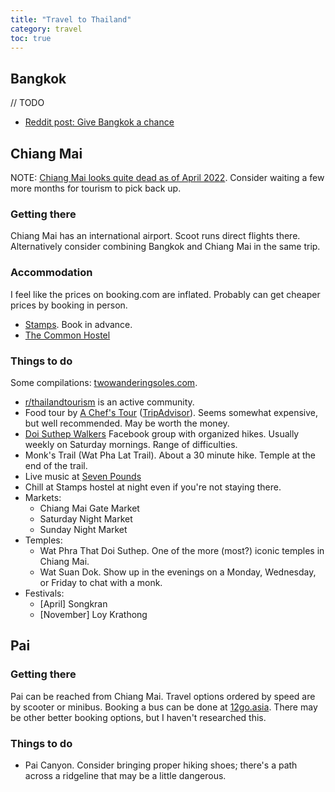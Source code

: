 ```yaml
---
title: "Travel to Thailand"
category: travel
toc: true
---
```


## Bangkok

// TODO

- [Reddit post: Give Bangkok a chance](https://old.reddit.com/r/solotravel/comments/daukjs/my_give_bangkok_a_damn_chance_guide/)

## Chiang Mai

NOTE: [Chiang Mai looks quite dead as of April
2022](https://www.youtube.com/watch?v=YxDLM_XX-rY). Consider waiting a few more
months for tourism to pick back up.

### Getting there

Chiang Mai has an international airport. Scoot runs direct flights there.
Alternatively consider combining Bangkok and Chiang Mai in the same trip.

### Accommodation

I feel like the prices on booking.com are inflated. Probably can get cheaper
prices by booking in person.

- [Stamps](https://www.booking.com/hotel/th/stamps-backpackers.en-gb.html). Book in advance.
- [The Common Hostel](https://www.booking.com/hotel/th/slow-poke-poshtel-by-bed.en-gb.html)

### Things to do

Some compilations: [twowanderingsoles.com](https://www.twowanderingsoles.com/blog/unique-experiences-in-chiang-mai-thailand#Adventurous-Things-to-do-in-Chiang-Mai).

- [r/thailandtourism](https://www.reddit.com/r/ThailandTourism/) is an active community.
- Food tour by [A Chef's Tour](https://achefstour.com/tour/chiang-mai-food-tour) ([TripAdvisor](https://www.tripadvisor.com.sg/Attraction_Review-g293917-d12845334-Reviews-A_Chef_s_Tour_Chiang_Mai-Chiang_Mai.html)). Seems somewhat expensive, but well recommended. May be worth the money.
- [Doi Suthep Walkers](https://www.facebook.com/groups/DoiSuthepWalkers/)
  Facebook group with organized hikes. Usually weekly on Saturday mornings.
  Range of difficulties.
- Monk's Trail (Wat Pha Lat Trail). About a 30 minute hike. Temple at the end
  of the trail.
- Live music at [Seven Pounds](https://goo.gl/maps/JGZ97jTCsCxx5ryYA)
- Chill at Stamps hostel at night even if you're not staying there.
- Markets:
    - Chiang Mai Gate Market
    - Saturday Night Market
    - Sunday Night Market
- Temples:
    - Wat Phra That Doi Suthep. One of the more (most?) iconic temples in
      Chiang Mai.
    - Wat Suan Dok. Show up in the evenings on a Monday, Wednesday, or Friday to
      chat with a monk.
- Festivals:
    - [April] Songkran
    - [November] Loy Krathong

## Pai

### Getting there

Pai can be reached from Chiang Mai. Travel options ordered by speed are by
scooter or minibus. Booking a bus can be done at
[12go.asia](https://12go.asia). There may be other better booking options, but
I haven't researched this.

### Things to do

- Pai Canyon. Consider bringing proper hiking shoes; there's a path across a
  ridgeline that may be a little dangerous.
